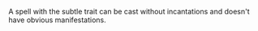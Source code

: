 A spell with the subtle trait can be cast without incantations and doesn't have obvious manifestations.